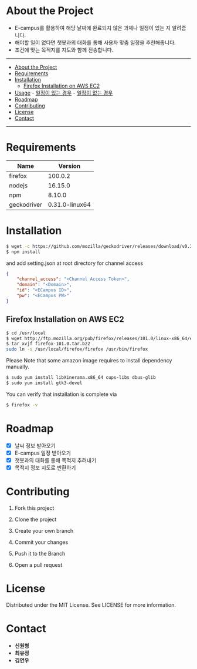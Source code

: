 # About the Project
* E-campus를 활용하여 해당 날짜에 완료되지 않은 과제나 일정이 있는 지 알려줍니다.
* 해야할 일이 없다면 챗봇과의 대화를 통해 사용자 맞춤 일정을 추천해줍니다.
* 조건에 맞는 목적지를 지도와 함께 전송합니다.

---
- [About the Project](#about-the-project)
- [Requirements](#requirements)
- [Installation](#installation)
  - [Firefox Installation on AWS EC2](#firefox-installation-on-aws-ec2)
- [Usage](#usage)
      - [일정이 있는 경우](#일정이-있는-경우)
      - [일정이 없는 경우](#일정이-없는-경우)
- [Roadmap](#roadmap)
- [Contributing](#contributing)
- [License](#license)
- [Contact](#contact)

---

# Requirements

| Name |Version |
| ------ | ------ |
| firefox | 100.0.2 |
| nodejs | 16.15.0 |
| npm | 8.10.0 |
| geckodriver | 0.31.0-linux64 |

# Installation

```sh
$ wget -c https://github.com/mozilla/geckodriver/releases/download/v0.31.0/geckodriver-v0.31.0-linux64.tar.gz -O - | tar -xz
$ npm install
```

and add setting.json at root directory for channel access

```json
{
    "channel_access": "<Channel Access Token>",
    "domain": "<Domain>",
    "id": "<ECampus ID>",
    "pw": "<ECampus PW>"
}
```

## Firefox Installation on AWS EC2

```sh
$ cd /usr/local
$ wget http://ftp.mozilla.org/pub/firefox/releases/101.0/linux-x86_64/en-US/firefox-101.0.tar.bz2
$ tar xvjf firefox-101.0.tar.bz2
sudo ln -s /usr/local/firefox/firefox /usr/bin/firefox 
```

Please Note that some amazon image requires to install dependency manually.

```sh
$ sudo yum install libXinerama.x86_64 cups-libs dbus-glib
$ sudo yum install gtk3-devel
```

You can verify that installation is complete via

```sh
$ firefox -v
```


# Roadmap
- [x] 날씨 정보 받아오기
- [x] E-campus 일정 받아오기
- [x] 챗봇과의 대화를 통해 목적지 추려내기
- [x] 목적지 정보 지도로 반환하기

# Contributing
1. Fork this project

2. Clone the project

3. Create your own branch

4. Commit your changes

5. Push it to the Branch

6. Open a pull request

# License
Distributed under the MIT License. 
See LICENSE for more information.

# Contact
- **신원형**
- **최유정**
- **김연우**

